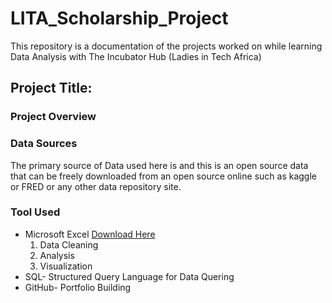 # LITA_Scholarship_Project
This repository is a documentation of  the projects worked on while learning Data Analysis with The Incubator Hub (Ladies in Tech Africa) 
## Project Title:

### Project Overview

### Data Sources
The primary source of Data used here is     and this is an open source data that can be freely downloaded from an open source online such as kaggle or FRED or any other data repository site.

### Tool Used
- Microsoft Excel [Download Here](https://www.microsoft.com)
  1. Data Cleaning
  2. Analysis
  3. Visualization
- SQL- Structured Query Language for Data Quering
- GitHub- Portfolio Building 
